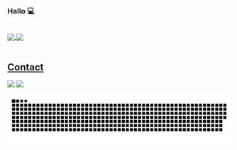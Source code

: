 ### Hallo 💻
</br>

 <div>
  <a href="https://github.com/reistence">
   <img align="center" height="170" src="https://github-readme-stats.vercel.app/api/top-langs/?username=reistence&layout=compact&langs_count=16&theme=dark"/>
  <img align="center" src="https://github-readme-stats.vercel.app/api?username=reistence&show_icons=true&theme=dark&include_all_commits=true&count_private=true&hide=issues"/>
</div>
 
  
</br>

## Contact 
<div> 
  <a href="https://www.linkedin.com/in/valeriogunterlamberti" target="_blank"><img src="https://img.shields.io/badge/-LinkedIn-%230077B5?style=for-the-badge&logo=linkedin&logoColor=red" target="_blank"></a> 
  <a href = "mailto: gvlamberti@gmail.com"><img src="https://img.shields.io/badge/-Gmail-%23333?style=for-the-badge&logo=gmail&logoColor=red" target="_blank"></a>

</br>
 
  ![Snake animation](https://github.com/reistence/reistence/blob/output/github-contribution-grid-snake.svg)
 
</div>
